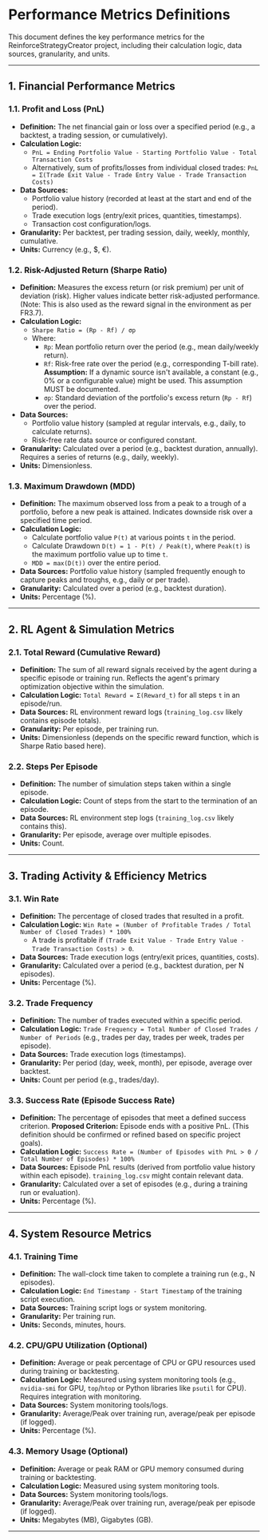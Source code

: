 # Performance Metrics Definitions

This document defines the key performance metrics for the ReinforceStrategyCreator project, including their calculation logic, data sources, granularity, and units.

---

## 1. Financial Performance Metrics

### 1.1. Profit and Loss (PnL)

*   **Definition:** The net financial gain or loss over a specified period (e.g., a backtest, a trading session, or cumulatively).
*   **Calculation Logic:**
    *   `PnL = Ending Portfolio Value - Starting Portfolio Value - Total Transaction Costs`
    *   Alternatively, sum of profits/losses from individual closed trades: `PnL = Σ(Trade Exit Value - Trade Entry Value - Trade Transaction Costs)`
*   **Data Sources:**
    *   Portfolio value history (recorded at least at the start and end of the period).
    *   Trade execution logs (entry/exit prices, quantities, timestamps).
    *   Transaction cost configuration/logs.
*   **Granularity:** Per backtest, per trading session, daily, weekly, monthly, cumulative.
*   **Units:** Currency (e.g., $, €).

### 1.2. Risk-Adjusted Return (Sharpe Ratio)

*   **Definition:** Measures the excess return (or risk premium) per unit of deviation (risk). Higher values indicate better risk-adjusted performance. (Note: This is also used as the reward signal in the environment as per FR3.7).
*   **Calculation Logic:**
    *   `Sharpe Ratio = (Rp - Rf) / σp`
    *   Where:
        *   `Rp`: Mean portfolio return over the period (e.g., mean daily/weekly return).
        *   `Rf`: Risk-free rate over the period (e.g., corresponding T-bill rate). **Assumption:** If a dynamic source isn't available, a constant (e.g., 0% or a configurable value) might be used. This assumption MUST be documented.
        *   `σp`: Standard deviation of the portfolio's excess return (`Rp - Rf`) over the period.
*   **Data Sources:**
    *   Portfolio value history (sampled at regular intervals, e.g., daily, to calculate returns).
    *   Risk-free rate data source or configured constant.
*   **Granularity:** Calculated over a period (e.g., backtest duration, annually). Requires a series of returns (e.g., daily, weekly).
*   **Units:** Dimensionless.

### 1.3. Maximum Drawdown (MDD)

*   **Definition:** The maximum observed loss from a peak to a trough of a portfolio, before a new peak is attained. Indicates downside risk over a specified time period.
*   **Calculation Logic:**
    *   Calculate portfolio value `P(t)` at various points `t` in the period.
    *   Calculate Drawdown `D(t) = 1 - P(t) / Peak(t)`, where `Peak(t)` is the maximum portfolio value up to time `t`.
    *   `MDD = max(D(t))` over the entire period.
*   **Data Sources:** Portfolio value history (sampled frequently enough to capture peaks and troughs, e.g., daily or per trade).
*   **Granularity:** Calculated over a period (e.g., backtest duration).
*   **Units:** Percentage (%).

---

## 2. RL Agent & Simulation Metrics

### 2.1. Total Reward (Cumulative Reward)

*   **Definition:** The sum of all reward signals received by the agent during a specific episode or training run. Reflects the agent's primary optimization objective within the simulation.
*   **Calculation Logic:** `Total Reward = Σ(Reward_t)` for all steps `t` in an episode/run.
*   **Data Sources:** RL environment reward logs (`training_log.csv` likely contains episode totals).
*   **Granularity:** Per episode, per training run.
*   **Units:** Dimensionless (depends on the specific reward function, which is Sharpe Ratio based here).

### 2.2. Steps Per Episode

*   **Definition:** The number of simulation steps taken within a single episode.
*   **Calculation Logic:** Count of steps from the start to the termination of an episode.
*   **Data Sources:** RL environment step logs (`training_log.csv` likely contains this).
*   **Granularity:** Per episode, average over multiple episodes.
*   **Units:** Count.

---

## 3. Trading Activity & Efficiency Metrics

### 3.1. Win Rate

*   **Definition:** The percentage of closed trades that resulted in a profit.
*   **Calculation Logic:** `Win Rate = (Number of Profitable Trades / Total Number of Closed Trades) * 100%`
    *   A trade is profitable if `(Trade Exit Value - Trade Entry Value - Trade Transaction Costs) > 0`.
*   **Data Sources:** Trade execution logs (entry/exit prices, quantities, costs).
*   **Granularity:** Calculated over a period (e.g., backtest duration, per N episodes).
*   **Units:** Percentage (%).

### 3.2. Trade Frequency

*   **Definition:** The number of trades executed within a specific period.
*   **Calculation Logic:** `Trade Frequency = Total Number of Closed Trades / Number of Periods` (e.g., trades per day, trades per week, trades per episode).
*   **Data Sources:** Trade execution logs (timestamps).
*   **Granularity:** Per period (day, week, month), per episode, average over backtest.
*   **Units:** Count per period (e.g., trades/day).

### 3.3. Success Rate (Episode Success Rate)

*   **Definition:** The percentage of episodes that meet a defined success criterion. **Proposed Criterion:** Episode ends with a positive PnL. (This definition should be confirmed or refined based on specific project goals).
*   **Calculation Logic:** `Success Rate = (Number of Episodes with PnL > 0 / Total Number of Episodes) * 100%`
*   **Data Sources:** Episode PnL results (derived from portfolio value history within each episode). `training_log.csv` might contain relevant data.
*   **Granularity:** Calculated over a set of episodes (e.g., during a training run or evaluation).
*   **Units:** Percentage (%).

---

## 4. System Resource Metrics

### 4.1. Training Time

*   **Definition:** The wall-clock time taken to complete a training run (e.g., N episodes).
*   **Calculation Logic:** `End Timestamp - Start Timestamp` of the training script execution.
*   **Data Sources:** Training script logs or system monitoring.
*   **Granularity:** Per training run.
*   **Units:** Seconds, minutes, hours.

### 4.2. CPU/GPU Utilization (Optional)

*   **Definition:** Average or peak percentage of CPU or GPU resources used during training or backtesting.
*   **Calculation Logic:** Measured using system monitoring tools (e.g., `nvidia-smi` for GPU, `top`/`htop` or Python libraries like `psutil` for CPU). Requires integration with monitoring.
*   **Data Sources:** System monitoring tools/logs.
*   **Granularity:** Average/Peak over training run, average/peak per episode (if logged).
*   **Units:** Percentage (%).

### 4.3. Memory Usage (Optional)

*   **Definition:** Average or peak RAM or GPU memory consumed during training or backtesting.
*   **Calculation Logic:** Measured using system monitoring tools.
*   **Data Sources:** System monitoring tools/logs.
*   **Granularity:** Average/Peak over training run, average/peak per episode (if logged).
*   **Units:** Megabytes (MB), Gigabytes (GB).

---